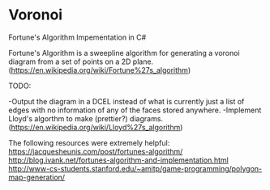 # Voronoi
Fortune's Algorithm Impementation in C#

Fortune's Algorithm is a sweepline algorithm for generating a voronoi diagram from a set of points on a 2D plane. (https://en.wikipedia.org/wiki/Fortune%27s_algorithm)

TODO: 

-Output the diagram in a DCEL instead of what is currently just a list of edges with no information of any of the faces stored anywhere. 
-Implement Lloyd's algorthm to make (prettier?) diagrams. (https://en.wikipedia.org/wiki/Lloyd%27s_algorithm)


The following resources were extremely helpful:
https://jacquesheunis.com/post/fortunes-algorithm/
http://blog.ivank.net/fortunes-algorithm-and-implementation.html
http://www-cs-students.stanford.edu/~amitp/game-programming/polygon-map-generation/
